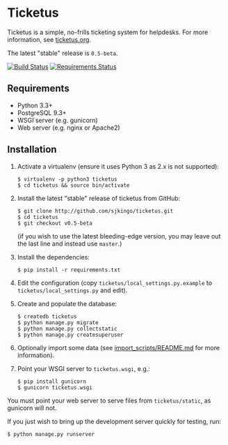 Ticketus
========

Ticketus is a simple, no-frills ticketing system for helpdesks. For more information, see [ticketus.org](http://ticketus.org/).

The latest "stable" release is `0.5-beta`.

[![Build Status](https://travis-ci.org/sjkingo/ticketus.svg)](https://travis-ci.org/sjkingo/ticketus) [![Requirements Status](https://requires.io/github/sjkingo/ticketus/requirements.svg?branch=master)](https://requires.io/github/sjkingo/ticketus/requirements/?branch=master)

Requirements
------------

* Python 3.3+
* PostgreSQL 9.3+
* WSGI server (e.g. gunicorn)
* Web server (e.g. nginx or Apache2)

Installation
------------

1. Activate a virtualenv (ensure it uses Python 3 as 2.x is not supported):

   ```
   $ virtualenv -p python3 ticketus
   $ cd ticketus && source bin/activate
   ```

2. Install the latest "stable" release of ticketus from GitHub:

   ```
   $ git clone http://github.com/sjkingo/ticketus.git
   $ cd ticketus
   $ git checkout v0.5-beta
   ```

   (if you wish to use the latest bleeding-edge version, you may leave out the last line and instead use `master`.)

3. Install the dependencies:

   ```
   $ pip install -r requirements.txt
   ```

4. Edit the configuration (copy `ticketus/local_settings.py.example` to `ticketus/local_settings.py` and edit).

5. Create and populate the database:

   ```
   $ createdb ticketus
   $ python manage.py migrate
   $ python manage.py collectstatic
   $ python manage.py createsuperuser
   ```

6. Optionally import some data (see [import_scripts/README.md](https://github.com/sjkingo/ticketus/blob/master/import_scripts/README.md) for more information).

7. Point your WSGI server to `ticketus.wsgi`, e.g.:

   ```
   $ pip install gunicorn
   $ gunicorn ticketus.wsgi
   ```

You must point your web server to serve files from `ticketus/static`, as gunicorn will not.

If you just wish to bring up the development server quickly for testing, run:

`$ python manage.py runserver`

